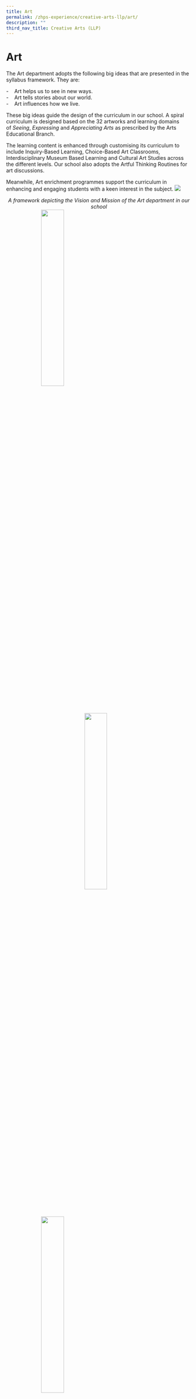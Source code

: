 ```yaml
---
title: Art
permalink: /zhps-experience/creative-arts-llp/art/
description: ""
third_nav_title: Creative Arts (LLP)
---
```

# Art
The Art department adopts the following big ideas that are presented in the syllabus framework. They are:

\-    Art helps us to see in new ways.  
\-    Art tells stories about our world.  
\-    Art influences how we live.

These big ideas guide the design of the curriculum in our school. A spiral curriculum is designed based on the 32 artworks and learning domains of _Seeing_, _Expressing_ and _Appreciating Arts_ as prescribed by the Arts Educational Branch.

The learning content is enhanced through customising its curriculum to include Inquiry-Based Learning, Choice-Based Art Classrooms, Interdisciplinary Museum Based Learning and Cultural Art Studies across the different levels. Our school also adopts the Artful Thinking Routines for art discussions.

Meanwhile, Art enrichment programmes support the curriculum in enhancing and engaging students with a keen interest in the subject.
![](/images/ZHPS%20Experience/Art/Vision%20and%20Mission%20School%20Art%20Dept%20Framework.png)

<center><i>A framework depicting the Vision and Mission of the Art department in our school</i></center>

<img src="/images/ZHPS%20Experience/Art/Art_1.jpg" style="width:35%;margin-left:95px;" align = "left">
<img src="/images/ZHPS%20Experience/Art/Art_2.jpg" style="width:35%;margin-right:115px;" align = "right">

<br clear="left">

<img src="/images/ZHPS%20Experience/Art/Art_3.jpg" style="width:35%;margin-left:95px;" align = "left">
<img src="/images/ZHPS%20Experience/Art/Art_4.jpg" style="width:35%;margin-right:115px;" align = "right">

<br clear="left">


The table below summarises provides examples of enrichment programmes that develop and further students’ skills in Art:

<table>
<tbody>
<tr>
<td style="text-align: center;" width="20%">&nbsp;</td>
<td style="text-align: center;" width="20%"><strong>Primary 2</strong></td>
<td style="text-align: center;" width="20%"><strong>Primary 3</strong></td>
<td style="text-align: center;" width="20%"><strong>Primary 4</strong></td>
<td style="text-align: center;" width="20%"><strong>Primary 5</strong></td>
</tr>
<tr>
<td style="text-align: center;" width="20%">Learning Journeys</td>
<td style="text-align: center;" width="20%"><strong>-</strong></td>
<td style="text-align: center;" width="20%">NUS Baba House</td>
<td style="text-align: center;" width="20%">National Gallery Singapore (NGS)</td>
<td style="text-align: center;" width="20%">NUS Museum/ Asian Civilisation Museum (ACM)</td>
</tr>
<tr>
<td style="text-align: center;" width="20%">Broad-based Thematic Approach</td>
<td style="text-align: center;" width="20%">Paper Cutting</td>
<td style="text-align: center;" width="20%">Batik Painting</td>
<td style="text-align: center;" width="20%">Photography</td>
<td style="text-align: center;" width="20%">Ceramics</td>
</tr>
<tr>
<td style="text-align: center;" width="20%">Talent Identification</td>
<td style="text-align: center;" width="20%">Budding Artists</td>
<td style="text-align: center;" colspan="3">Talent Art</td>
</tr>
</tbody>
</table>
<div>&nbsp;</div>


<center><i>Enrichment programmes are carried out across the different levels to develop and further students’ interest and skills in Art
</i></center>

## Learning Through Art - Collaboration with Departments and Organisations


In promoting Art appreciation further, art is integrated in other subjects to support students’ learning and understanding of concepts and ideas. The department thus, actively collaborates with various departments in school and external organisations to engage students and promote learning.

|           |                    Programme                   |                       Department                      |           Organisation           |
|:---------:|:----------------------------------------------:|:-----------------------------------------------------:|:--------------------------------:|
| Primary 3 |        Applied Learning Programme (ALP)        |                     Social Studies                    |    Artist Talk by local artist   |
|           |                      iAim                      |                      Mathematics                      |                 -                |
| Primary 4 | Interdisciplinary Museum Based Learning (IMBL) | CCE, English Language, Malay Language, Social Studies | National Gallery Singapore (NGS) |
|           |                      iAim                      |                      Mathematics                      |                 -                |
| Primary 5 |                    Ceramics                    |                        Science                        |            NUS Museum            |
|           |                      iAim                      |                      Mathematics                      |                 -                |


<center><i>A collaboration with other Departments and Organisations to integrate Art with other subjects.
</i></center>


**(a) Primary 3 Applied Learning Programme (ALP)**

The art making process in the Primary 3 Applied Learning Programme is conducted through a choice-based lesson setting. Through a series of lessons, students are given the opportunity to ideate what they have learned during Social Studies to create an artwork that advocates water conservation.

|   |   |   |
|:-:|:-:|:-:|
| ![](/images/ZHPS%20Experience/Art/ALP_1.jpg)  | <img src="/images/ZHPS%20Experience/Art/ALP_2.jpg" style="width:67%">   | ![](/images/ZHPS%20Experience/Art/ALP_3.jpg)   |

**(b) Primary 4 Interdisciplinary Museum Based Learning (IMBL)**

The Primary 4 Interdisciplinary Museum Based Learning is a collaborative programme between National Gallery Singapore (NGS) and our school. Through this programme, artworks found in NGS are introduced to our students. The valuable resources are also used to create meaningful connections between art and different curriculum studies.

For example, students are engaged in discussions of artworks to discover the connections across subjects such as English Language, Social Studies, Character and Citizenship Education (CCE) and the Malay Language.

|   |   |   |
|:-:|:-:|:-:|
|![](/images/ZHPS%20Experience/Art/IMBL_1.jpg)   |  ![](/images/ZHPS%20Experience/Art/IMBL_3.jpg)    |    <img src="/images/ZHPS%20Experience/Art/IMBL_2.jpg" style="width:47%">    |

<img src="/images/ZHPS%20Experience/Art/IMBL_4.jpg" style="width:47%">

**(c) Primary 5 Ceramics**

  

The Primary 5 students are given the opportunity to learn ceramics. Through our collaboration with NUS Museum and Asian Civilisation Museum, students learn more about ceramic trading in Singapore. During the lessons, different ceramic techniques are taught and students are given time to create their own ceramic ware.


|   |   | 
|:-:|:-:|
| <img src="/images/ZHPS%20Experience/Art/Ceramics_1.jpg" style="width:65%">   |   ![](/images/ZHPS%20Experience/Art/Ceramics_2.jpg)   | 

Art Gallery@Zhenghua
--------------------

The Art Gallery is the pride and joy of the school. Completed in 2021, the gallery is a space to showcase the artworks of our students.

  

A set of gallery lessons are also customised for our students. They learn basic gallery etiquette and will be engaged in exciting lessons using the artworks in the gallery. A part of the gallery will also be opened to the students to learn how to curate artworks.

<iframe width="560" height="315" src="https://www.youtube.com/embed/i9EdUx_fXfY" title="Talent Art Love Talk" frameborder="0" allow="accelerometer; autoplay; clipboard-write; encrypted-media; gyroscope; picture-in-picture" allowfullscreen></iframe>

![](/images/ZHPS%20Experience/Art/Art%20GalleryZhenghua_1.jpg)
 
 |   |   |
|:-:|:-:|
| ![](/images/ZHPS%20Experience/Art/Art%20GalleryZhenghua_2.jpg)  |  ![](/images/ZHPS%20Experience/Art/Art%20GalleryZhenghua_3.jpg)  |
|   ![](/images/ZHPS%20Experience/Art/Art%20GalleryZhenghua_4.jpg) |  ![](/images/ZHPS%20Experience/Art/Art%20GalleryZhenghua_5.jpg)  |
 
## Art – The Co-Curriculum

The Young Budding Artists is an art enrichment programme specially crafted for our selected Primary 2 students. These students will engage in hands-on, skill-based activities that will enhance and develop their artistic flair beyond the general art programme.

Our young budding artists will get to enjoy a wide spectrum of creative processes. In the pursue of their artistic journey, they will learn about renowned master artists and their art movement. Whereafter, they get to explore the elements of various art materials as they create their meaningful artistic experience.

  

Students who go through the programme are then identified and encouraged to pursue their interest and hone their art skills further in Talent Art Co-Curricular Activity (CCA) at Primary 3.


|   |   |
|:-:|:-:|
|![](/images/ZHPS%20Experience/Art/Art%20Co-Curriculum_1.jpg)   |  <img src="/images/ZHPS%20Experience/Art/Art%20Co-Curriculum_2.jpg" style="width:72%"> |

<img src="/images/ZHPS%20Experience/Art/Art%20Co-Curriculum_3.jpg" style="width:70%">

## Talent Art Programme

Budding artists are channelled to the Talent Art Programme (TArP) which maximises students’ talents in their art. Our young artists’ talents are further developed and nurtured. They are provided with opportunities to develop their visual literacy and critical thinking skills. Students get to inquire and discover various ways to interpret the various art concepts through deep discussion and meaningful art processes, and learn to make choices and solve problems when working on their artwork.


Our programme has always capitalised on different platforms available to give avenues for our students to present and grow in confidence, a desire of us to equip students with 21st Century Competencies. Our students get to participate in the various exciting platforms to showcase their artistic talent. They have always been involved in partnership projects with Bukit Panjang Community Club in their PAssionArts programmes. A collaboration with NGS also allowed our students to broaden their insights in the area of art genre and mediums.

  

Students are active participants in Singapore Youth Festival (SYF) Art Exhibition and they have presented in Art Outreach, another SYF fringe activity, to showcase their love for art to the general public.

## Singapore Youth Festival (SYF) Art Exhibition


The Singapore Youth Festival (SYF) is organised by the Ministry of Education (MOE) to showcase the talents of the students’ work yearly. As part of providing experience for exposure at national events, our students participate in the SYF.

  

Our Young Budding Artists (Primary 2) and Talent Art students (Primary 3 to Primary 6) are given the opportunity to showcase their artwork at the recent Singapore Youth Festival Art Exhibition 2021.

Below are the students’ achievements at the SYF 2021 Art Exhibition:

![](/images/ZHPS%20Experience/Art/SYF%202021%20Category%20A.png)

![](/images/ZHPS%20Experience/Art/SYF%202021%20Category%20B.png)

![](/images/ZHPS%20Experience/Art/SYF%202021%20Category%20C.png)

![](/images/ZHPS%20Experience/Art/SYF%20Art%20Exhibition_1.jpg)

![](/images/ZHPS%20Experience/Art/SYF%20Art%20Exhibition_2.jpg)

![](/images/ZHPS%20Experience/Art/SYF%20Art%20Exhibition_3.jpg)

![](/images/ZHPS%20Experience/Art/SYF%20Art%20Exhibition_4.jpg)